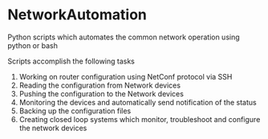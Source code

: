 # NetworkAutomation

Python scripts which automates the common network operation using python or bash 

Scripts accomplish the following tasks

1. Working on router configuration using NetConf protocol via SSH 
2. Reading the configuration from Network devices 
3. Pushing the configuration to the Network devices
4. Monitoring the devices and automatically send notification of the status
5. Backing up the configuration files
6. Creating closed loop systems which monitor, troubleshoot and configure the network devices
